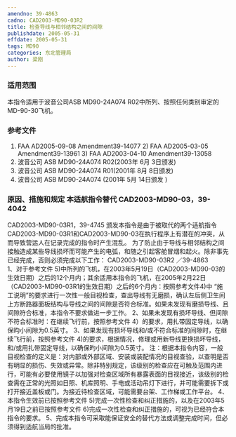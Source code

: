 ```yaml
---
amendno: 39-4863
cadno: CAD2003-MD90-03R2
title: 检查导线与相邻结构之间的间隙
publishdate: 2005-05-31
effdate: 2005-05-31
tags: MD90
categories: 东北管理局
author: 梁刚
---
```


### 适用范围 
本指令适用于波音公司ASB MD90-24A074 R02中所列、按照任何类别审定的MD-90-30飞机。

<!--more-->
### 参考文件
1) FAA AD2005-09-08 Amendment39-14077 2) FAA AD2005-03-05 Amendment39-13961 3) FAA AD2003-04-10 Amendment39-13058 
4) 波音公司 ASB MD90-24A074 R02(2003年 6月 3日颁发) 
5) 波音公司 ASB MD90-24A074 R01(2001年 8月 8日颁发) 
6) 波音公司 ASB MD90-24A074 (2001年 5月 14日颁发 )

### 原因、措施和规定 本适航指令替代 CAD2003-MD90-03，39-4042

 CAD2003-MD90-03R1，39-4745
颁发本指令是由于被取代的两个适航指令CAD2003-MD90-03R1和CAD2003-MD90-03在执行程序上有潜在的冲突，从而导致营运人在记录完成的指令时产生混乱。 
为了防止由于导线与相邻结构之间接触造成某些导线损坏而可能产生的电弧，和随之引起客舱冒烟和起火。除非事先已经完成，否则必须完成以下工作： 
  CAD2003-MD90-03R2  ／39-4863   
1、对于参考文件 5)中所列的飞机，在2003年5月19日（CAD2003-MD90-03的生效日期）之后的12个月内；其余适用本指令的飞机，在2005年2月22日（CAD2003-MD90-03R1的生效日期）之后的6个月内：按照参考文件4)中 “施工说明”的要求进行一次性一般目视检查，查出导线有无磨损，确认左后侧卫生间上方断路器面板结构与导线之间的间隙是否符合标准。如果未发现有磨损导线、且间隙符合标准，本指令不要求做进一步工作。 
2、如果未发现有损坏导线、但间隙不符合标准时：在继续飞行前，按照参考文件 4）的要求，用扎带固定导线，以确保昀小间隙为0.5英寸。 
3、如果发现有损坏导线和/或不符合标准的间隙时，在继续飞行前，按照参考文件 4)的要求，根据情况，修理或用新导线更换损坏导线，和/或用扎带固定导线，以确保昀小间隙为0.5英寸。 
注：根据本指令内容，一般目视检查的定义是：对内部或外部区域、安装或装配情况的目视查验，以查明是否有明显的损伤、失效或异常。除非特别规定，该级别的检查应在可触及范围内进行，可能有必要使用镜子以加强对检查区域所有暴露表面的目视接近，该级别的检查需在正常的光照如日照、机库照明、手电或活动吊灯下进行，并可能需要拆下或打开接近盖板或门。为接近待检查区域，可能需要台架、工作梯或工作平台。 
4、本指令生效前已按照参考文件 5)完成一次性检查和纠正措施的，以及在2003年5月19日之前已按照参考文件 6)完成一次性检查和纠正措施的，可视为已经符合本指令的要求。 
5、完成本指令可采取能保证安全的替代方法或调整完成时间，但必须得到适航当局的批准。 
